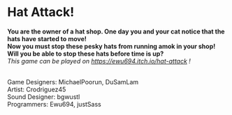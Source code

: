 # Hat Attack!
**You are the owner of a hat shop. One day you and your cat notice that the hats have started to move! <br>
Now you must stop these pesky hats from running amok in your shop! Will you be able to stop these hats before time is up?** <br> 
*This game can be played on https://ewu694.itch.io/hat-attack !*
<br>
<br>

Game Designers: MichaelPoorun, DuSamLam <br>
Artist: Crodriguez45 <br>
Sound Designer: bgwustl <br>
Programmers: Ewu694, justSass
